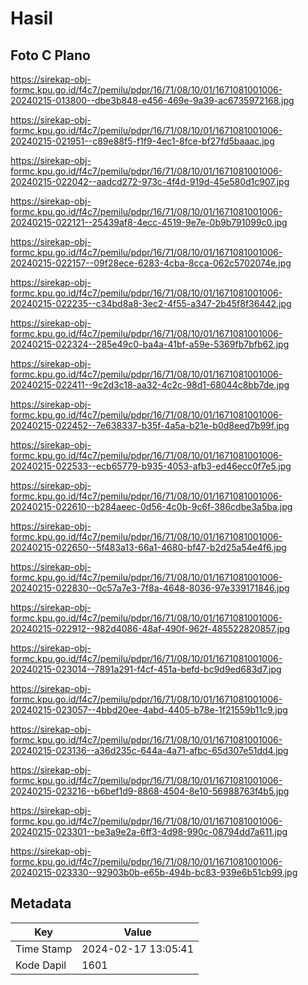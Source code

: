 # Hasil

## Foto C Plano

https://sirekap-obj-formc.kpu.go.id/f4c7/pemilu/pdpr/16/71/08/10/01/1671081001006-20240215-013800--dbe3b848-e456-469e-9a39-ac6735972168.jpg

https://sirekap-obj-formc.kpu.go.id/f4c7/pemilu/pdpr/16/71/08/10/01/1671081001006-20240215-021951--c89e88f5-f1f9-4ec1-8fce-bf27fd5baaac.jpg

https://sirekap-obj-formc.kpu.go.id/f4c7/pemilu/pdpr/16/71/08/10/01/1671081001006-20240215-022042--aadcd272-973c-4f4d-919d-45e580d1c907.jpg

https://sirekap-obj-formc.kpu.go.id/f4c7/pemilu/pdpr/16/71/08/10/01/1671081001006-20240215-022121--25439af8-4ecc-4519-9e7e-0b9b791099c0.jpg

https://sirekap-obj-formc.kpu.go.id/f4c7/pemilu/pdpr/16/71/08/10/01/1671081001006-20240215-022157--09f28ece-6283-4cba-8cca-062c5702074e.jpg

https://sirekap-obj-formc.kpu.go.id/f4c7/pemilu/pdpr/16/71/08/10/01/1671081001006-20240215-022235--c34bd8a8-3ec2-4f55-a347-2b45f8f36442.jpg

https://sirekap-obj-formc.kpu.go.id/f4c7/pemilu/pdpr/16/71/08/10/01/1671081001006-20240215-022324--285e49c0-ba4a-41bf-a59e-5369fb7bfb62.jpg

https://sirekap-obj-formc.kpu.go.id/f4c7/pemilu/pdpr/16/71/08/10/01/1671081001006-20240215-022411--9c2d3c18-aa32-4c2c-98d1-68044c8bb7de.jpg

https://sirekap-obj-formc.kpu.go.id/f4c7/pemilu/pdpr/16/71/08/10/01/1671081001006-20240215-022452--7e638337-b35f-4a5a-b21e-b0d8eed7b99f.jpg

https://sirekap-obj-formc.kpu.go.id/f4c7/pemilu/pdpr/16/71/08/10/01/1671081001006-20240215-022533--ecb65779-b935-4053-afb3-ed46ecc0f7e5.jpg

https://sirekap-obj-formc.kpu.go.id/f4c7/pemilu/pdpr/16/71/08/10/01/1671081001006-20240215-022610--b284aeec-0d56-4c0b-9c6f-386cdbe3a5ba.jpg

https://sirekap-obj-formc.kpu.go.id/f4c7/pemilu/pdpr/16/71/08/10/01/1671081001006-20240215-022650--5f483a13-66a1-4680-bf47-b2d25a54e4f6.jpg

https://sirekap-obj-formc.kpu.go.id/f4c7/pemilu/pdpr/16/71/08/10/01/1671081001006-20240215-022830--0c57a7e3-7f8a-4648-8036-97e339171846.jpg

https://sirekap-obj-formc.kpu.go.id/f4c7/pemilu/pdpr/16/71/08/10/01/1671081001006-20240215-022912--982d4086-48af-490f-962f-485522820857.jpg

https://sirekap-obj-formc.kpu.go.id/f4c7/pemilu/pdpr/16/71/08/10/01/1671081001006-20240215-023014--7891a291-f4cf-451a-befd-bc9d9ed683d7.jpg

https://sirekap-obj-formc.kpu.go.id/f4c7/pemilu/pdpr/16/71/08/10/01/1671081001006-20240215-023057--4bbd20ee-4abd-4405-b78e-1f21559b11c9.jpg

https://sirekap-obj-formc.kpu.go.id/f4c7/pemilu/pdpr/16/71/08/10/01/1671081001006-20240215-023136--a36d235c-644a-4a71-afbc-65d307e51dd4.jpg

https://sirekap-obj-formc.kpu.go.id/f4c7/pemilu/pdpr/16/71/08/10/01/1671081001006-20240215-023216--b6bef1d9-8868-4504-8e10-56988763f4b5.jpg

https://sirekap-obj-formc.kpu.go.id/f4c7/pemilu/pdpr/16/71/08/10/01/1671081001006-20240215-023301--be3a9e2a-6ff3-4d98-990c-08794dd7a611.jpg

https://sirekap-obj-formc.kpu.go.id/f4c7/pemilu/pdpr/16/71/08/10/01/1671081001006-20240215-023330--92903b0b-e65b-494b-bc83-939e6b51cb99.jpg


## Metadata

| Key        | Value               |
| ---------- | ------------------- |
| Time Stamp | 2024-02-17 13:05:41 |
| Kode Dapil | 1601                |



